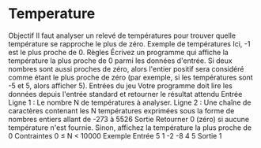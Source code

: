 # Temperature
Objectif
Il faut  analyser un relevé de températures pour trouver quelle température se rapproche le plus de zéro.
Exemple de températures
Ici, -1 est le plus proche de 0.
Règles
Écrivez un programme qui affiche la température la plus proche de 0 parmi les données d'entrée. Si deux nombres sont aussi proches de zéro, alors l'entier positif sera considéré comme étant le plus proche de zéro (par exemple, si les températures sont -5 et 5, alors afficher 5).
Entrées du jeu
Votre programme doit lire les données depuis l'entrée standard et retourner le résultat attendu
Entrée
Ligne 1 : Le nombre N de températures à analyser.
Ligne 2 : Une chaîne de caractères contenant les N températures exprimées sous la forme de nombres entiers allant de -273 à 5526
Sortie
Retourner 0 (zéro) si aucune température n'est fournie. Sinon, affichez la température la plus proche de 0
Contraintes
0 ≤ N < 10000
Exemple
Entrée
5
1 -2 -8 4 5
Sortie
1
